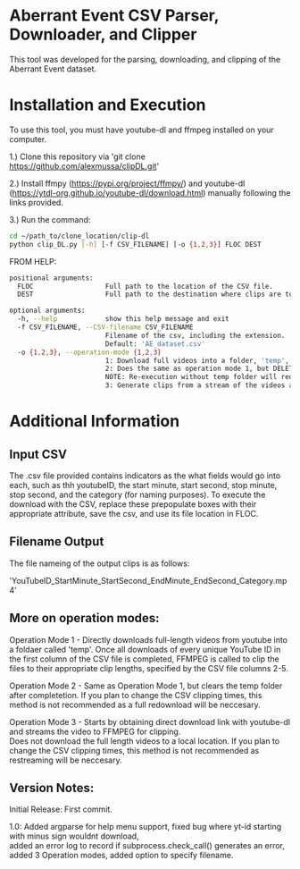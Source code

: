 # Aberrant Event CSV Parser, Downloader, and Clipper

This tool was developed for the parsing, downloading,
and clipping of the Aberrant Event dataset.

# Installation and Execution

To use this tool, you must have youtube-dl and ffmpeg 
installed on your computer.

1.) Clone this repository via 'git clone https://github.com/alexmussa/clipDL.git'  

2.) Install ffmpy (https://pypi.org/project/ffmpy/) and youtube-dl (https://ytdl-org.github.io/youtube-dl/download.html) manually following the links provided. 

3.) Run the command: 

```bash
cd ~/path_to/clone_location/clip-dl
python clip_DL.py [-h] [-f CSV_FILENAME] [-o {1,2,3}] FLOC DEST
```

FROM HELP:

```bash
positional arguments:
  FLOC                  Full path to the location of the CSV file.
  DEST                  Full path to the destination where clips are to be stored.

optional arguments:
  -h, --help            show this help message and exit
  -f CSV_FILENAME, --CSV-filename CSV_FILENAME
                        Filename of the csv, including the extension.
                        Default: 'AE_dataset.csv'
  -o {1,2,3}, --operation-mode {1,2,3}
                        1: Download full videos into a folder, 'temp', and clip into a folder, 'clips' at DEST.
                        2: Does the same as operation mode 1, but DELETES the temp folder. 
                        NOTE: Re-execution without temp folder will require full dataset download or stream (opmode 3).
                        3: Generate clips from a stream of the videos and only saves the clips.
```
# Additional Information

## Input CSV

The .csv file provided contains indicators as the what fields would go into each, 
such as thh youtubeID, the start minute, start second, stop minute, stop second, 
and the category (for naming purposes). To execute the download with the CSV, replace
these prepopulate boxes with their appropriate attribute, save the csv, and use its
file location in FLOC.

## Filename Output

The file nameing of the output clips is as follows:
                    
'YouTubeID_StartMinute_StartSecond_EndMinute_EndSecond_Category.mp4'

## More on operation modes:

Operation Mode 1 -  Directly downloads full-length videos from youtube into a foldaer called 'temp'. Once all downloads of
                        every   unique YouTube ID in the first column of the CSV file is completed, FFMPEG is called to clip 
                        the files to their appropriate clip lengths, specified by the CSV file columns 2-5.
                        
Operation Mode 2 -  Same as Operation Mode 1, but clears the temp folder after completetion. If you plan to change the CSV 
                        clipping times, this method is not recommended as a full redownload will be neccesary.

Operation Mode 3 -  Starts by obtaining direct download link with youtube-dl and streams the video to FFMPEG for clipping.      
                        Does not download the full length videos to a local location. If you plan to change the CSV clipping 
                        times, this method is not recommended as restreaming will be neccesary.

## Version Notes:

Initial Release:    First commit.

1.0:                Added argparse for help menu support, fixed bug where yt-id starting with minus sign wouldnt download,  
                    added an error log to record if subprocess.check_call() generates an error, added 3 Operation modes, 
                    added option to specify filename.
